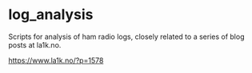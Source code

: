 # log_analysis
Scripts for analysis of ham radio logs, closely related to a series of blog posts at la1k.no.

https://www.la1k.no/?p=1578
